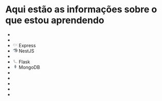 # Aqui estão as informações sobre o que estou aprendendo

-
-
- <img src="assets/express.svg" width="14" /> Express
- <img src="assets/nestjs.svg" width="14" /> NestJS
-
- <img src="assets/flask.svg" width="14" /> Flask
- <img src="assets/mongodb.svg" width="14" /> MongoDB
-
-
-
-
-
